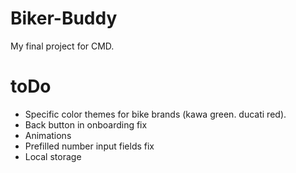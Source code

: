 # Biker-Buddy
My final project for CMD.

# toDo
- Specific color themes for bike brands (kawa green. ducati red).
- Back button in onboarding fix
- Animations
- Prefilled number input fields fix
- Local storage
